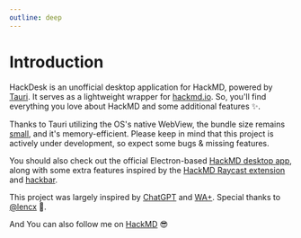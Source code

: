 ```yaml
---
outline: deep
---
```


# Introduction

HackDesk is an unofficial desktop application for HackMD, powered by [Tauri](https://tauri.app/). It serves as a lightweight wrapper for [hackmd.io](http://hackmd.io). So, you'll find everything you love about HackMD and some additional features ✨.

Thanks to Tauri utilizing the OS's native WebView, the bundle size remains [small](https://tauri.app/v1/references/benchmarks#binary-size), and it's memory-efficient. Please keep in mind that this project is actively under development, so expect some bugs & missing features.

You should also check out the official Electron-based [HackMD desktop app](https://github.com/hackmdio/hackmd-desktop), along with some extra features inspired by the [HackMD Raycast extension](https://www.raycast.com/Yukai/hackmd) and [hackbar](https://github.com/uier/hackbar).

This project was largely inspired by [ChatGPT](https://github.com/lencx/ChatGPT) and [WA+](https://github.com/lencx/WA). Special thanks to [@lencx](https://github.com/lencx) 🙏.

And You can also follow me on [HackMD](https://hackmd.io/@EastSun5566) 😎

